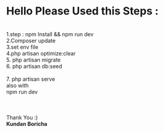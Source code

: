 <h1>Hello Please Used this Steps : </h1>
</br>
1.step :  npm Install && npm run dev </br>
2.Composer update</br>
3.set env file </br>
4.php artisan optimize:clear </br>
5. php artisan migrate</br>
6. php artisan db:seed</br>
</br>
7. php artisan serve</br>
also with </br>
npm run dev</br>
</br></br></br>
Thank You :)</br>
<b>Kundan Boricha</b></br>
